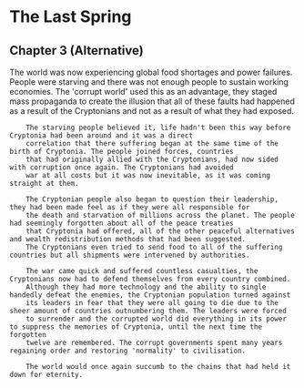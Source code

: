 # The Last Spring 



## Chapter 3 (Alternative)

The world was now experiencing global food shortages and power failures. People were starving and there
        was not enough people to sustain working economies. The 'corrupt world' used this as an advantage, they staged
        mass propaganda to create the illusion that all of these faults had happened as a result of the Cryptonians and
        not as a result of what they had exposed.
  
        The starving people believed it, life hadn't been this way before Cryptonia had been around and it was a direct
        correlation that there suffering began at the same time of the birth of Cryptonia. The people joined forces, countries
        that had originally allied with the Cryptonians, had now sided with corruption once again. The Cryptonians had avoided
        war at all costs but it was now inevitable, as it was coming straight at them.
   
        The Cryptonian people also began to question their leadership, they had been made feel as if they were all responsible for
        the death and starvation of millions across the planet. The people had seemingly forgotten about all of the peace treaties
        that Cryptonia had offered, all of the other peaceful alternatives and wealth redistribution methods that had been suggested.
        The Cryptonians even tried to send food to all of the suffering countries but all shipments were intervened by authorities.
 
        The war came quick and suffered countless casualties, the Cryptonians now had to defend themselves from every country combined.
        Although they had more technology and the ability to single handedly defeat the enemies, the Cryptonian population turned against
        its leaders in fear that they were all going to die due to the sheer amount of countries outnumbering them. The leaders were forced
        to surrender and the corrupted world did everything in its power to suppress the memories of Cryptonia, until the next time the forgotten
        twelve are remembered. The corrupt governments spent many years regaining order and restoring 'normality' to civilisation.
  
        The world would once again succumb to the chains that had held it down for eternity.
